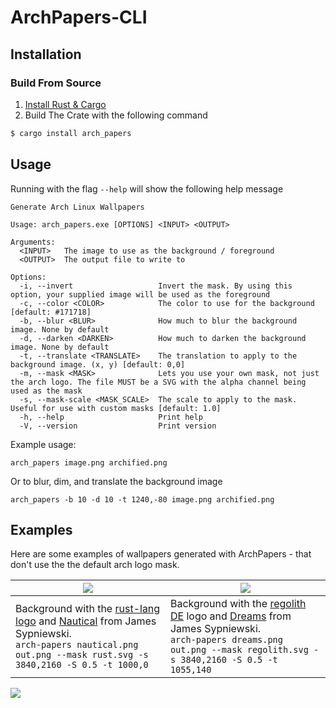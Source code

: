 #  ArchPapers-CLI

## Installation

### Build From Source

1. [Install Rust & Cargo](https://rustup.rs)
2. Build The Crate with the following command

```bash
$ cargo install arch_papers
```

## Usage

Running with the flag `--help` will show the following help message

```
Generate Arch Linux Wallpapers

Usage: arch_papers.exe [OPTIONS] <INPUT> <OUTPUT>

Arguments:
  <INPUT>   The image to use as the background / foreground
  <OUTPUT>  The output file to write to

Options:
  -i, --invert                   Invert the mask. By using this option, your supplied image will be used as the foreground
  -c, --color <COLOR>            The color to use for the background [default: #171718]
  -b, --blur <BLUR>              How much to blur the background image. None by default
  -d, --darken <DARKEN>          How much to darken the background image. None by default
  -t, --translate <TRANSLATE>    The translation to apply to the background image. (x, y) [default: 0,0]
  -m, --mask <MASK>              Lets you use your own mask, not just the arch logo. The file MUST be a SVG with the alpha channel being used as the mask
  -s, --mask-scale <MASK_SCALE>  The scale to apply to the mask. Useful for use with custom masks [default: 1.0]
  -h, --help                     Print help
  -V, --version                  Print version
```

Example usage:

```
arch_papers image.png archified.png
```

Or to blur, dim, and translate the background image

```
arch_papers -b 10 -d 10 -t 1240,-80 image.png archified.png
```

## Examples

Here are some examples of wallpapers generated with ArchPapers - that don't use the the default arch logo mask.

| <img src="https://github.com/Basicprogrammer10/ArchPapers/assets/50306817/7b4211ba-cede-4fcb-b5a6-ee42c62ee745" />                                                                                                                                                | <img src="https://github.com/Basicprogrammer10/ArchPapers/assets/50306817/8373d8eb-d4af-4403-80b8-d5861214cdf7" />                                                                                                                                                    |
| ----------------------------------------------------------------------------------------------------------------------------------------------------------------------------------------------------------------------------------------------------------------- | --------------------------------------------------------------------------------------------------------------------------------------------------------------------------------------------------------------------------------------------------------------------- |
| Background with the [rust-lang logo](https://www.rust-lang.org) and [Nautical](https://www.reddit.com/r/wallpapers/comments/tkhpx9/nautical_3840x2160) from James Sypniewski.<br>`arch-papers nautical.png out.png --mask rust.svg -s 3840,2160 -S 0.5 -t 1000,0` | Background with the [regolith DE](https://regolith-desktop.com) logo and [Dreams](https://www.reddit.com/r/wallpaper/comments/m7x6a4/dreams_3440x1440) from James Sypniewski.<br>`arch-papers dreams.png out.png --mask regolith.svg -s 3840,2160 -S 0.5 -t 1055,140` |
<img src="https://github.com/Basicprogrammer10/ArchPapers/assets/50306817/8373d8eb-d4af-4403-80b8-d5861214cdf7" />
